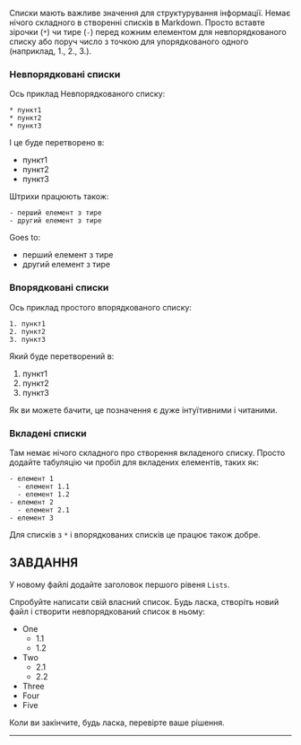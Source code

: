 Списки мають важливе значення для структурування інформації. Немає нічого складного в створенні списків в Markdown. Просто вставте зірочки (`*`) чи тире (`-`) перед кожним елементом для невпорядкованого списку або поруч число з точкою для упорядкованого одного (наприклад, 1., 2., 3.).

### Невпорядковані списки

Ось приклад Невпорядкованого списку:

    * пункт1
    * пункт2
    * пункт3

І це буде перетворено в:

* пункт1
* пункт2
* пункт3

Штрихи працюють також:

    - перший елемент з тире
    - другий елемент з тире

Goes to:

- перший елемент з тире
- другий елемент з тире

### Впорядковані списки

Ось приклад простого впорядкованого списку:

    1. пункт1
    2. пункт2
    3. пункт3

Який буде перетворений в:

1. пункт1
2. пункт2
3. пункт3

Як ви можете бачити, це позначення є дуже інтуїтивними і читаними.

### Вкладені списки

Там немає нічого складного про створення вкладеного списку. Просто додайте табуляцію чи пробіл для вкладених елементів, таких як:

    - елемент 1
      - елемент 1.1
      - елемент 1.2
    - елемент 2
      - елемент 2.1
    - елемент 3

Для списків з `*` і впорядкованих списків це працює також добре.

## ЗАВДАННЯ

У новому файлі додайте заголовок першого рівеня `Lists`.

Спробуйте написати свій власний список. Будь ласка, створіть новий файл і створити невпорядкований список в ньому:

- One
  - 1.1
  - 1.2
- Two
  - 2.1
  - 2.2
- Three
- Four
- Five

Коли ви закінчите, будь ласка, перевірте ваше рішення.

---
